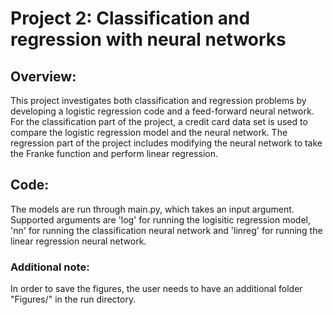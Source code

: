 # Project 2: Classification and regression with neural networks
## Overview:
This project investigates both classification and regression problems by developing a logistic regression code and a feed-forward neural network. For the classification part of the project, a credit card data set is used to compare the logistic regression model and the neural network. The regression part of the project includes modifying the neural network to take the Franke function and perform linear regression.

## Code:
The models are run through main.py, which takes an input argument. Supported arguments are 'log' for running the logisitic regression model, 'nn' for running the classification neural network and 'linreg' for running the linear regression neural network.

### Additional note:
In order to save the figures, the user needs to have an additional folder "Figures/" in the run directory. 
